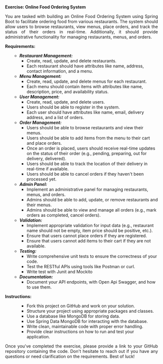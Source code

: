 <p style="text-align: left;"><strong>Exercise: Online Food Ordering System</strong></p>
<p style="text-align: justify;">You are tasked with building an Online Food Ordering System using Spring Boot to facilitate ordering food from various restaurants. The system should allow users to browse restaurants, view menus, place orders, and track the status of their orders in real-time. Additionally, it should provide administrative functionality for managing restaurants, menus, and orders.</p>
<p style="text-align: left;"><strong>Requirements:</strong></p>
<ul style="text-align: left;">
<ul style="text-align: left;">
<li><strong><em>Restaurant Management:</em></strong>
<ul>
<li>Create, read, update, and delete restaurants.</li>
<li>Each restaurant should have attributes like name, address, contact information, and a menu.</li>
</ul>
</li>
<li><strong><em>Menu Management:</em></strong>
<ul>
<li>Create, read, update, and delete menus for each restaurant.</li>
<li>Each menu should contain items with attributes like name, description, price, and availability status.</li>
</ul>
</li>
<li style="text-align: left;"><em><strong>User Management:</strong></em>
<ul>
<li>Create, read, update, and delete users.</li>
<li>Users should be able to register in the system.</li>
<li>Each user should have attributes like name, email, delivery address, and a list of orders.</li>
</ul>
</li>
<li style="text-align: left;"><strong><em>Order Management:</em></strong>
<ul style="text-align: left;">
<li>Users should be able to browse restaurants and view their menus.</li>
<li>Users should be able to add items from the menu to their cart and place orders.</li>
<li>Once an order is placed, users should receive real-time updates on the status of their order (e.g., pending, preparing, out for delivery, delivered).</li>
<li>Users should be able to track the location of their delivery in real-time if available.</li>
<li>Users should be able to cancel orders if they haven't been processed yet.</li>
</ul>
</li>
<li style="text-align: left;"><em><strong>Admin Panel:</strong></em>
<ul style="text-align: left;">
<li>Implement an administrative panel for managing restaurants, menus, and orders.</li>
<li>Admins should be able to add, update, or remove restaurants and their menus.</li>
<li>Admins should be able to view and manage all orders (e.g., mark orders as completed, cancel orders).</li>
</ul>
</li>
<li style="text-align: left;"><em><strong>Validation:</strong></em>
<ul style="text-align: left;">
<li>Implement appropriate validation for input data (e.g., restaurant name should not be empty, item price should be positive, etc.).</li>
<li>Ensure that users cannot place orders if they are registered.</li>
<li>Ensure that users cannot add items to their cart if they are not available.</li>
</ul>
</li>
<li style="text-align: left;"><strong><em>Testing:</em></strong>
<ul style="text-align: left;">
<li>Write comprehensive unit tests to ensure the correctness of your code.</li>
<li>Test the RESTful APIs using tools like Postman or curl.</li>
<li>Write test with Junit and Mockito</li>
</ul>
</li>
<li style="text-align: left;"><strong><em>Documentation:</em></strong>
<ul style="text-align: left;">
<li>Document your API endpoints, with Open Api Swagger, and how to use them.</li>
</ul>
</li>
</ul>
</ul>
<p style="text-align: left;"><strong>Instructions:</strong></p>
<ul style="text-align: left;">
<ul style="text-align: left;">
<ul style="text-align: left;">
<li>Fork this project on GitHub and work on your solution.</li>
<li>Structure your project using appropriate packages and classes.</li>
<li>Use a database like MongoDB for storing data.</li>
<li>Use Spring Data MongoDB for interacting with the database.</li>
<li>Write clean, maintainable code with proper error handling.</li>
<li>Provide clear instructions on how to run and test your application.</li>
</ul>
</ul>
</ul>
<p style="text-align: justify;">Once you've completed the exercise, please provide a link to your GitHub repository containing the code. Don't hesitate to reach out if you have any questions or need clarification on the requirements. Best of luck!</p>
<p>&nbsp;</p>
